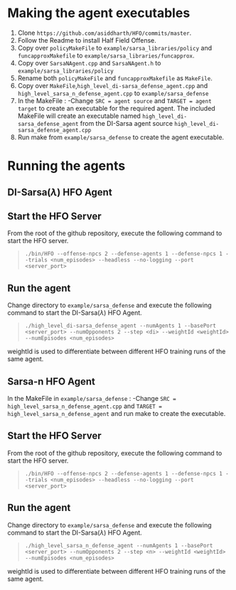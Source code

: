 # Making the agent executables
1. Clone `https://github.com/asiddharth/HFO/commits/master`.
2. Follow the Readme to install Half Field Offense.
3. Copy over `policyMakeFile` to `example/sarsa_libraries/policy` and `funcapproxMakefile` to `example/sarsa_libraries/funcapprox`.
4. Copy over `SarsaNAgent.cpp` and `SarsaNAgent.h` to `example/sarsa_libraries/policy`
5. Rename both `policyMakeFile` and `funcapproxMakefile` as `MakeFile`.
6. Copy over `MakeFile`,`high_level_di-sarsa_defense_agent.cpp` and `high_level_sarsa_n_defense_agent.cpp` to `example/sarsa_defense`
7. In the MakeFile :
	-Change `SRC = agent source` and `TARGET = agent target` to create an executable for the required agent.
   The included MakeFile will create an executable named `high_level_di-sarsa_defense_agent` from the DI-Sarsa agent source `high_level_di-sarsa_defense_agent.cpp`
8. Run make from `example/sarsa_defense` to create the agent executable.


# Running the agents

## DI-Sarsa(_&lambda;_) HFO Agent 
## Start the HFO Server
From the root of the github repository, execute the following command to start the HFO server. 

>`./bin/HFO --offense-npcs 2 --defense-agents 1 --defense-npcs 1 --trials <num_episodes> --headless --no-logging --port <server_port>`

## Run the agent
Change directory to `example/sarsa_defense` and execute the following command to start the DI-Sarsa(_&lambda;_) HFO Agent.

>`./high_level_di-sarsa_defense_agent --numAgents 1 --basePort <server_port> --numOpponents 2 --step <di> --weightId <weightId> --numEpisodes <num_episodes>`

weightId is used to differentiate between different HFO training runs of the same agent.

## Sarsa-n HFO Agent

In the MakeFile in `example/sarsa_defense` :
	-Change `SRC = high_level_sarsa_n_defense_agent.cpp` and `TARGET = high_level_sarsa_n_defense_agent` and run make to create the executable.

## Start the HFO Server
From the root of the github repository, execute the following command to start the HFO server. 

>`./bin/HFO --offense-npcs 2 --defense-agents 1 --defense-npcs 1 --trials <num_episodes> --headless --no-logging --port <server_port>`

## Run the agent
Change directory to `example/sarsa_defense` and execute the following command to start the DI-Sarsa(_&lambda;_) HFO Agent.

>`./high_level_sarsa_n_defense_agent --numAgents 1 --basePort <server_port> --numOpponents 2 --step <n> --weightId <weightId> --numEpisodes <num_episodes>`

weightId is used to differentiate between different HFO training runs of the same agent.




